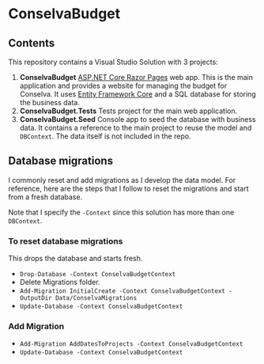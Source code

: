 # ConselvaBudget

## Contents

This repository contains a Visual Studio Solution with 3 projects:

1. **ConselvaBudget** [ASP.NET Core Razor Pages](https://learn.microsoft.com/en-us/aspnet/core/razor-pages/) web app. This is the main application and provides a website for managing the budget for Conselva. It uses [Entity Framework Core](https://learn.microsoft.com/en-us/aspnet/core/data/ef-rp/intro) and a SQL database for storing the business data.
2. **ConselvaBudget.Tests** Tests project for the main web application.
3. **ConselvaBudget.Seed** Console app to seed the database with business data. It contains a reference to the main project to reuse the model and `DBContext`. The data itself is not included in the repo.

## Database migrations

I commonly reset and add migrations as I develop the data model. For reference, here are the steps that I follow to reset the migrations and start from a fresh database.

Note that I specify the `-Context` since this solution has more than one `DBContext`.

### To reset database migrations

This drops the database and starts fresh.

- `Drop-Database -Context ConselvaBudgetContext`
- Delete Migrations folder.
- `Add-Migration InitialCreate -Context ConselvaBudgetContext -OutputDir Data/ConselvaMigrations`
- `Update-Database -Context ConselvaBudgetContext`

### Add Migration

- `Add-Migration AddDatesToProjects -Context ConselvaBudgetContext`
- `Update-Database -Context ConselvaBudgetContext`
